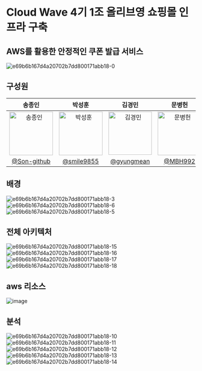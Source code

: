 # Cloud Wave 4기 1조 올리브영 쇼핑몰 인프라 구축
## AWS를 활용한 안정적인 쿠폰 발급 서비스
![e69b6b167d4a20702b7dd800171abb18-0](https://github.com/user-attachments/assets/981447fa-cd45-41e0-bba1-046567d8c971)



## 구성원
<div align="center">

|  송종인  |  박성훈  |  김경민  |  문병헌  |  이지영  |
| :-----: | :-----: |  :-----: |  :-----: |   :-----: | 
| <img width="116" alt="송종인" src="https://github.com/user-attachments/assets/04ffd101-0699-49bd-8ca4-04a8f9432aa3" /> | <img width="116" alt="박성훈" src="https://github.com/user-attachments/assets/2d95ede3-1867-4ee8-a0a7-44c86f94f9dd" />| <img width="115" alt="김경민" src="https://github.com/user-attachments/assets/9e61b2ae-3385-4cbe-82ce-118c4943000d" />| <img width="116" alt="문병헌" src="https://github.com/user-attachments/assets/7ebcbd47-e931-4da4-a4e1-d30428afab53" />| <img width="116" alt="이지영" src="https://github.com/user-attachments/assets/3ecf1a86-aa0c-4a83-a9cc-494eabf198d0" />
|[@Son-github](https://github.com/Son-github)| [@smile9855](https://github.com/smile9855)| [@gyungmean](https://github.com/gyungmean) | [@MBH992](https://github.com/MBH992) | [@lakedata](https://github.com/lakedata) | 

</div>

## 배경
![e69b6b167d4a20702b7dd800171abb18-3](https://github.com/user-attachments/assets/96ea661e-e14a-44eb-9dab-fcf84d037403)
![e69b6b167d4a20702b7dd800171abb18-6](https://github.com/user-attachments/assets/8f0ffb9f-c7c5-48a2-8416-f7e58ab9ce31)
![e69b6b167d4a20702b7dd800171abb18-5](https://github.com/user-attachments/assets/ff3ea9fc-49be-4d75-94a3-2508483c7ebb)

## 전체 아키텍처
![e69b6b167d4a20702b7dd800171abb18-15](https://github.com/user-attachments/assets/9fc1cc7a-557b-49c4-b12c-24c7f1ef24e7)
![e69b6b167d4a20702b7dd800171abb18-16](https://github.com/user-attachments/assets/152cc7f0-2e6d-402a-a11a-e83325196b83)
![e69b6b167d4a20702b7dd800171abb18-17](https://github.com/user-attachments/assets/0c0358ea-2d01-439a-b79e-3ad52dc22f0a)
![e69b6b167d4a20702b7dd800171abb18-18](https://github.com/user-attachments/assets/e0ab78a6-72ad-44d3-ab69-37b74176a4ac)

## aws 리소스
![image](https://github.com/user-attachments/assets/48829109-4752-4c5f-8b65-7ca3a0c51c9c)

## 분석
![e69b6b167d4a20702b7dd800171abb18-10](https://github.com/user-attachments/assets/83539ef9-0b9f-4790-8613-7a5caee1c622)
![e69b6b167d4a20702b7dd800171abb18-11](https://github.com/user-attachments/assets/2100a870-3a94-4672-817f-3d6d36aa69fa)
![e69b6b167d4a20702b7dd800171abb18-12](https://github.com/user-attachments/assets/894fa10b-a315-4f06-bacf-02f0b64ecc01)
![e69b6b167d4a20702b7dd800171abb18-13](https://github.com/user-attachments/assets/bbd0973e-6c61-4a79-9478-4d5e61cf1237)
![e69b6b167d4a20702b7dd800171abb18-14](https://github.com/user-attachments/assets/8c987ed4-34dd-4a4f-9913-e0425ee09a8f)


